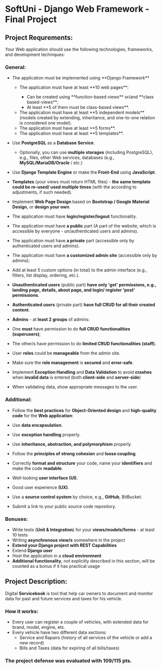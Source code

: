 # SoftUni - Django Web Framework - Final Project

## Project Requrements:
Your Web application should use the following technologies, frameworks, and development techniques:
### General:
 <ul>
  <li>The application must be implemented using **Django Framework**</li>
    <ul>
      <li>The application must have at least **10 web pages**:</li>
      <ul>
        <li>Can be created using **function-based views** or/and **class based-views**;</li>
        <li>At least **5 of them must be class-based views**.</li>
      </ul>
      <li>The application must have at least **5 independent models** (models created by extending, inheritance, and one-to-one relation is considered one model).</li>
      <li>The application must have at least **5 forms**.</li>
      <li>The application must have at least **5 templates**.</li>
    </ul>
  </li>
</ul>

-	Use **PostgreSQL** as a **Database Service**.
 	-	Optionally, you can use **multiple storages** (including PostgreSQL), e.g., files, other Web services, databases (e.g., **MySQL/MariaDB/Oracle** / etc.)

-	Use **Django Template Engine** or make the **Front-End** using **JavaScript**.
-	**Templates** (your views must return HTML files) - **the same template could be re-used/ used multiple times** (with the according to adjustments, if such needed).
-	Implement **Web Page Design** based on **Bootstrap / Google Material Design**, or **design your own**.

-	The application must have **login/register/logout** functionality.
-	The application must have **a public** part (A part of the website, which is accessible by everyone - un/authenticated users and admins).
-	The application must have **a private** part (accessible only by authenticated users and admins).
-	The application must have **a customized admin site** (accessible only by admins):
  -	Add at least 5 custom options (in total) to the admin interface (e.g., filters, list display, ordering, etc.).

-	**Unauthenticated users** (public part) **have only 'get' permissions, e.g., landing page, details, about page, and login/ register 'post' permissions**.
-	**Authenticated users** (private part) **have full CRUD for all their created content**.
-	**Admins** - at **least 2 groups** of admins:
  -	One **must** have permission to do **full CRUD functionalities (superusers)**; 
  -	The other/s have permission to do **limited CRUD functionalities (staff).**
  -	User **roles** could be **manageable** from the admin site.
  -	Make sure the **role management** is **secured** and **error-safe**.

-	Implement **Exception Handling** and **Data Validation** to avoid **crashes** when **invalid data** is entered 
(both **client-side** and **server-side**)
  -	When validating data, show appropriate messages to the user.
 
### Additional:
-	Follow the **best practices** for **Object-Oriented design** and **high-quality code** for the **Web application**:
  -	Use **data encapsulation**.
  -	Use **exception handling** properly.
  -	Use **inheritance, abstraction, and polymorphism** properly.
  -	Follow the **principles of strong cohesion** and **loose coupling**.
  -	Correctly **format and structure** your code, name your **identifiers** and make the code **readable**.

-	Well-looking **user interface (UI)**.
-	Good user experience **(UX)**.
-	Use a **source control system** by choice, e.g., **GitHub**, BitBucket.
  -	Submit a link to your public source code repository.

### Bonuses:
-	Write tests (**Unit & Integration**) for your **views/models/forms** - at least 10 tests
-	Writing **asynchronous view/s** somewhere in the project
-	**Extend your Django project with REST Capabilities** 
-	Extend **Django user**
-	Host the application in a **cloud environment**
-	**Additional functionality**, not explicitly described in this section, will be counted as a bonus if it has practical usage

## Project Description:
Digital **Servicebook** is tool that help car owners to document and monitor data for past and future services and taxes for his vehicle.

### How it works:
- Every user can register a couple of vehicles, with extended data for brand, model, engine, ets.
- Every vehicle have two different data sections:
   - Service and Rapairs (history of all services of the vehicle or add a new record)
   - Bills and Taxes (data for expiring of all bills/taxes)

### The project defense was evaluated with 109/115 pts.
